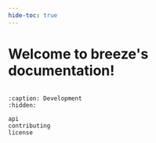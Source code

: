 ```yaml
---
hide-toc: true
---
```


# Welcome to breeze's documentation!

```{include} ../README.md

```

```{toctree}
:caption: Development
:hidden:

api
contributing
license
```
